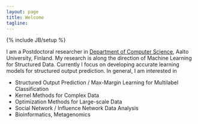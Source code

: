 ```yaml
---
layout: page
title: Welcome
tagline: 
---
```

{% include JB/setup %}

I am a Postdoctoral researcher in <a href="http://www.ics.aalto.fi/en/">Department of Computer Science</a>, Aalto University, Finland. My research is along the direction of Machine Learning for Structured Data. Currently I focus on developing accurate learning models for structured output prediction. In general, I am interested in 

  - Structured Output Prediction / Max-Margin Learning for Multilabel Classification
  - Kernel Methods for Complex Data
  - Optimization Methods for Large-scale Data
  - Social Network / Influence Network Data Analysis
  - Bioinformatics, Metagenomics